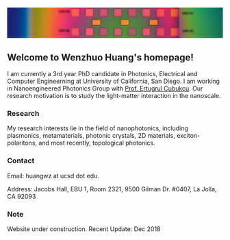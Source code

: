 ![](Images/ebl-developed-10X_banner.jpeg)
## Welcome to Wenzhuo Huang's homepage!

I am currently a 3rd year PhD candidate in Photonics, Electrical and Computer Engineerning at University of California, San Diego. I am working in Nanoengineered Photonics Group with [Prof. Ertugrul Cubukcu](http://cubukcu.ucsd.edu/Cubukcu_Lab-UCSD/Home.html). Our research motivation is to study the light-matter interaction in the nanoscale.

### Research
My research interests lie in the field of nanophotonics, including plasmonics, metamaterials, photonic crystals, 2D materials, exciton-polaritons, and most recently, topological photonics.


### Contact

Email: huangwz at ucsd dot edu.

Address: Jacobs Hall, EBU 1, Room 2321, 9500 Gilman Dr. #0407, La Jolla, CA 92093 

### Note

Website under construction.
Recent Update: Dec 2018
